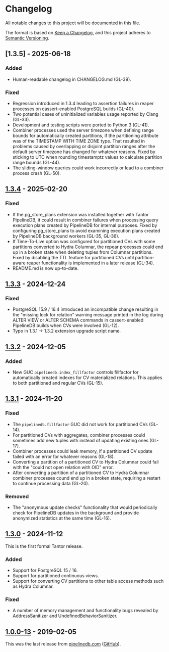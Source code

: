# Changelog

All notable changes to this project will be documented in this file.

The format is based on [Keep a Changelog](https://keepachangelog.com/en/1.1.0/),
and this project adheres to [Semantic Versioning](https://semver.org/spec/v2.0.0.html).

## [1.3.5] - 2025-06-18

### Added

- Human-readable changelog in CHANGELOG.md (GL-39).

### Fixed

- Regression introduced in 1.3.4 leading to assertion failures in reaper
  processes on cassert-enabled PostgreSQL builds (GL-40).
- Two potential cases of uninitialized variables usage reported by Clang
  (GL-33).
- Development and testing scripts were ported to Python 3 (GL-41).
- Combiner processes used the server timezone when defining range bounds for
  automatically created partitions, if the partitioning attribute was of the
  TIMESTAMP WITH TIME ZONE type. That resulted in problems caused by overlapping
  or disjoint partition ranges after the default server timezone has changed for
  whatever reasons. Fixed by sticking to UTC when rounding timestamptz values to
  calculate partition range bounds (GL-44).
- The sliding-window queries could work incorrectly or lead to a combiner
  process crash (GL-50).

## [1.3.4] - 2025-02-20

### Fixed

- If the pg_store_plans extension was installed together with Tantor PipelineDB,
  it could result in combiner failures when processing query execution plans
  created by PipelineDB for internal purposes. Fixed by configuring
  pg_store_plans to avoid examining execution plans created by PipelineDB
  background workers (GL-35, GL-36).
- If Time-To-Live option was configured for partitioned CVs with some partitions
  converted to Hydra Columnar, the repear processes could end up in a broken
  state when deleting tuples from Columnar partitions. Fixed by disabling the
  TTL feature for partitioned CVs until partition-aware reaper functionality is
  implemented in a later release (GL-34).
- README.md is now up-to-date.

## [1.3.3] - 2024-12-24

### Fixed

- PostgreSQL 15.9 / 16.4 introduced an incompatible change resulting in the
"missing lock for relation" warning message printed in the log during ALTER VIEW
or ALTER SCHEMA commands in cassert-enabled PipelineDB builds when CVs were
involved (GL-12).
- Typo in 1.3.1 -> 1.3.2 extension upgrade script name.

## [1.3.2] - 2024-12-05

### Added

- New GUC `pipelinedb.index_fillfactor` controls fillfactor for automatically
  created indexes for CV materialized relations. This applies to both
  partitioned and regular CVs (GL-15).

## [1.3.1] - 2024-11-20

### Fixed

- The `pipelinedb.fillfactor` GUC did not work for partitioned CVs (GL-14).
- For partitioned CVs with aggregates, combiner processes could sometimes add
  new tuples with instead of updating existing ones (GL-17).
- Combiner processes could leak memory, if a partitioned CV update failed with
  an error for whatever reasons (GL-18).
- Converting a partition of a partitioned CV to Hydra Columnar could fail with
  the "could not open relation with OID" error.
- After converting a partition of a partitioned CV to Hydra Columnar combiner
  processes cound end up in a broken state, requiring a restart to continue
  processing data (GL-20).

### Removed

- The "anonymous update checks" functionality that would periodically check for
  PipelineDB updates in the background and provide anonymized statistics at
  the same time (GL-16).

## [1.3.0] - 2024-11-12

This is the first formal Tantor release.

### Added

- Support for PostgreSQL 15 / 16.
- Support for partitioned continuous views.
- Support for converting CV partitions to other table access methods such as
  Hydra Columnar.

### Fixed

- A number of memory management and functionality bugs revealed by
  AddressSanitizer and UndefinedBehaviorSanitizer.

## [1.0.0-13] - 2019-02-05

This was the last release from [pipelinedb.com](https://www.pipelinedb.com) ([GitHub](https://github.com/pipelinedb/pipelinedb)).

[unreleased]: https://gitlab.tantorlabs.ru/database/pipelinedb/-/compare/1.3.4-REL_16...REL_16_STABLE
[1.3.4]: https://gitlab.tantorlabs.ru/database/pipelinedb/-/compare/1.3.3-REL_16...1.3.4-REL_16
[1.3.3]: https://gitlab.tantorlabs.ru/database/pipelinedb/-/compare/1.3.2-REL_16...1.3.3-REL_16
[1.3.2]: https://gitlab.tantorlabs.ru/database/pipelinedb/-/compare/1.3.1-REL_16...1.3.2-REL_16
[1.3.1]: https://gitlab.tantorlabs.ru/database/pipelinedb/-/compare/1.3.0-REL_16...1.3.1-REL_16
[1.3.0]: https://gitlab.tantorlabs.ru/database/pipelinedb/-/compare/1.0.0-13...1.3.0-REL_16
[1.0.0-13]: https://gitlab.tantorlabs.ru/database/pipelinedb/-/tags/1.0.0-13
